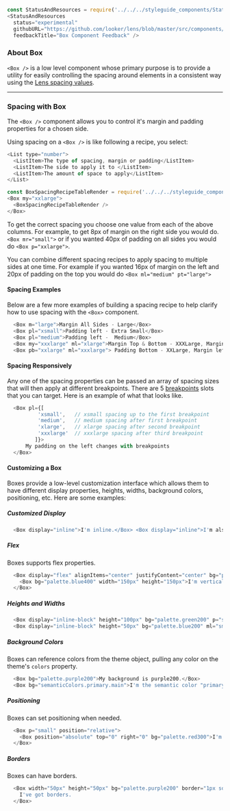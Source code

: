 ```js noeditor
const StatusAndResources = require('../../../styleguide_components/StatusAndResources').StatusAndResources;
<StatusAndResources
  status="experimental"
  githubURL="https://github.com/looker/lens/blob/master/src/components/Box/Box.tsx"
  feedbackTitle="Box Component Feedback" />
```

### About Box

`<Box />` is a low level component whose primary purpose is to provide a utility for easily controlling the spacing around elements in a consistent way using the [Lens spacing values](/#!/Spacing).

***

### Spacing with Box

The `<Box />` component allows you to control it's margin and padding properties for a chosen side.

Using spacing on a `<Box />` is like following a recipe, you select:
```js noeditor
<List type="number">
  <ListItem>The type of spacing, margin or padding</ListItem>
  <ListItem>The side to apply it to </ListItem>
  <ListItem>The amount of space to apply</ListItem>
</List>
```
```js noeditor
const BoxSpacingRecipeTableRender = require('../../../styleguide_components/BoxSpacingRecipeTable').BoxSpacingRecipeTableRender;
<Box my="xxlarge">
  <BoxSpacingRecipeTableRender />
</Box>
```
To get the correct spacing you choose one value from each of the above columns. For example, to get 8px of margin on the right side you would do. `<Box mr="small">` or if you wanted 40px of padding on all sides you would do `<Box p="xxlarge">`.

You can combine different spacing recipes to apply spacing to multiple sides at one time. For example if you wanted 16px of margin on the left and 20px of padding on the top you would do `<Box ml="medium" pt="large">`

#### Spacing Examples
Below are a few more examples of building a spacing recipe to help clarify how to use spacing with the `<Box>` component.
```js
  <Box m="large">Margin All Sides - Large</Box>
  <Box pl="xsmall">Padding left - Extra Small</Box>
  <Box pl="medium">Padding left -  Medium</Box>
  <Box my="xxxlarge" ml="xlarge">Margin Top & Bottom - XXXLarge, Margin left - XLarge</Box>
  <Box pb="xxlarge" ml="xxxlarge"> Padding Bottom - XXLarge, Margin left - XXXLarge</Box>
```

#### Spacing Responsively
Any one of the spacing properties can be passed an array of spacing sizes that will then apply at different breakpoints. There are 5 [breakpoints](/#!/Breakpoints) slots that you can target. Here is an example of what that looks like.
```js
  <Box pl={[
          'xsmall',   // xsmall spacing up to the first breakpoint
          'medium',   // medium spacing after first breakpoint
          'xlarge',   // xlarge spacing after second breakpoint
          'xxxlarge'  // xxxlarge spacing after third breakpoint
         ]}>
      My padding on the left changes with breakpoints
  </Box>
```

#### Customizing a Box
Boxes provide a low-level customization interface which allows them to have different display properties, heights, widths, background colors, positioning, etc. Here are some examples:

##### Customized Display
```js
  <Box display="inline">I'm inline.</Box> <Box display="inline">I'm also inline.</Box>
```

##### Flex
Boxes supports flex properties.
```js
  <Box display="flex" alignItems="center" justifyContent="center" bg="palette.blue200" width="300px" height="300px">
    <Box bg="palette.blue400" width="150px" height="150px">I'm vertically centered!</Box>
  </Box>
```

##### Heights and Widths
```js
  <Box display="inline-block" height="100px" bg="palette.green200" p="small" minWidth="200px">I'm 100px tall.</Box>
  <Box display="inline-block" height="50px" bg="palette.blue200" ml="small" p="small" width="100px">I'm 50px tall.</Box>
```

##### Background Colors
Boxes can reference colors from the theme object, pulling any color on the theme's `colors` property.
```js
  <Box bg="palette.purple200">My background is purple200.</Box>
  <Box bg="semanticColors.primary.main">I'm the semantic color "primary.main".</Box>
```

##### Positioning
Boxes can set positioning when needed.
```js
  <Box p="small" position="relative">
    <Box position="absolute" top="0" right="0" bg="palette.red300">I'm absolutely positioned!</Box>
  </Box>
```

##### Borders
Boxes can have borders.
```js
  <Box width="50px" height="50px" bg="palette.purple200" border="1px solid black" borderRadius="4px">
    I've got borders.
  </Box>
```
